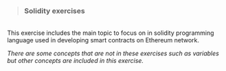 > ### Solidity exercises
<br />
This exercise includes the main topic to focus on in solidity programming language used in developing smart contracts on Ethereum network.

_There are some concepts that are not in these exercises such as variables but other concepts are included in this exercise._